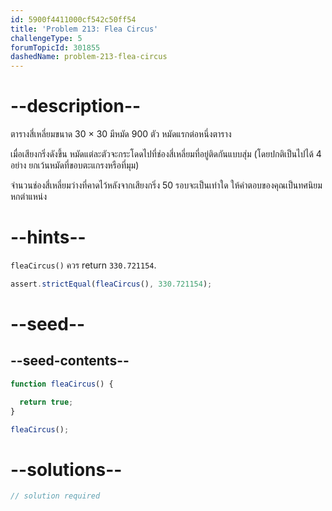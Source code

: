```yaml
---
id: 5900f4411000cf542c50ff54
title: 'Problem 213: Flea Circus'
challengeType: 5
forumTopicId: 301855
dashedName: problem-213-flea-circus
---
```


# --description--

ตารางสี่เหลี่ยมขนาด 30 × 30 มีหมัด 900 ตัว หมัดแรกต่อหนึ่งตาราง

เมื่อเสียงกริ่งดังขึ้น หมัดแต่ละตัวจะกระโดดไปที่ช่องสี่เหลี่ยมที่อยู่ติดกันแบบสุ่ม (โดยปกติเป็นไปได้ 4 อย่าง ยกเว้นหมัดที่ขอบตะแกรงหรือที่มุม)

จำนวนช่องสี่เหลี่ยมว่างที่คาดไว้หลังจากเสียงกริ่ง 50 รอบจะเป็นเท่าใด ให้คำตอบของคุณเป็นทศนิยมหกตำแหน่ง

# --hints--

`fleaCircus()` ควร return `330.721154`.

```js
assert.strictEqual(fleaCircus(), 330.721154);
```

# --seed--

## --seed-contents--

```js
function fleaCircus() {

  return true;
}

fleaCircus();
```

# --solutions--

```js
// solution required
```
